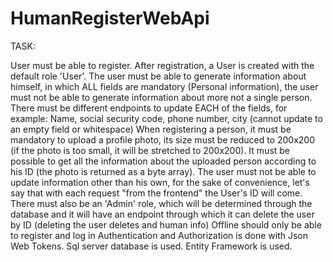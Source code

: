 # HumanRegisterWebApi
TASK: 

User must be able to register.
After registration, a User is created with the default role 'User'.
The user must be able to generate information about himself, in which ALL fields are mandatory (Personal information), the user must not be able to generate information about more
not a single person.
There must be different endpoints to update EACH of the fields, for example: Name, social security code, phone number, city (cannot update to an empty field or
whitespace)
When registering a person, it must be mandatory to upload a profile photo, its size must be reduced to 200x200 (if the photo is too small, it will be stretched to
200x200).
It must be possible to get all the information about the uploaded person according to his ID (the photo is returned as a byte array).
The user must not be able to update information other than his own, for the sake of convenience, let's say that with each request "from the frontend" the User's ID will come.
There must also be an 'Admin' role, which will be determined through the database and it will have an endpoint through which it can delete the user by ID (deleting the user deletes and
human info)
Offline should only be able to register and log in
Authentication and Authorization is done with Json Web Tokens.
Sql server database is used.
Entity Framework is used.
